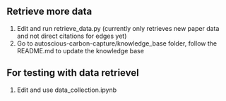 ## Retrieve more data
1. Edit and run retrieve_data.py (currently only retrieves new paper data and not direct citations for edges yet)
2. Go to autoscious-carbon-capture/knowledge_base folder, follow the README.md to update the knowledge base

## For testing with data retrievel
1. Edit and use data_collection.ipynb